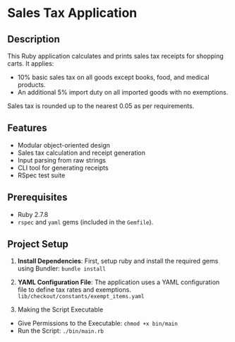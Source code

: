 # Sales Tax Application

## Description
This Ruby application calculates and prints sales tax receipts for shopping carts. It applies:
- 10% basic sales tax on all goods except books, food, and medical products.
- An additional 5% import duty on all imported goods with no exemptions.

Sales tax is rounded up to the nearest 0.05 as per requirements.

## Features
- Modular object-oriented design
- Sales tax calculation and receipt generation
- Input parsing from raw strings
- CLI tool for generating receipts
- RSpec test suite

## Prerequisites

- Ruby 2.7.8
- `rspec` and `yaml` gems (included in the `Gemfile`).

## Project Setup

1. **Install Dependencies**:
   First, setup ruby and install the required gems using Bundler: `bundle install`

2. **YAML Configuration File**:
    The application uses a YAML configuration file to define tax rates and exemptions. `lib/checkout/constants/exempt_items.yaml`
3. Making the Script Executable
  - Give Permissions to the Executable: `chmod +x bin/main`
  - Run the Script: `./bin/main.rb`